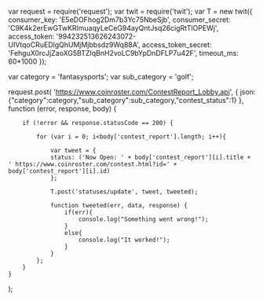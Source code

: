 var request = require('request');
var twit = require('twit');
var T = new twit({
  consumer_key: 'E5eDOFhog2Dm7b3Yc75NbeSjb',
  consumer_secret:      'C9K4k2erEwGTwKRlmuaqyLeCeG94ayQntJsq26cigRtTlOPEWj',
  access_token:         '994232513626243072-UIVtqoCRuEDlgQhUMjMjbbsdz9Wq88A',
  access_token_secret:  'FehguX0rcJjZaoXG5BTZIqBnH2voLC9bYpDnDFLP7u42F',
  timeout_ms:           60*1000
});

var category = 'fantasysports';
var sub_category = 'golf';

request.post(
    'https://www.coinroster.com/ContestReport_Lobby.api',
    { json: {"category":category,"sub_category":sub_category,"contest_status":1} },
    function (error, response, body) {
        
        if (!error && response.statusCode == 200) {
            
            for (var i = 0; i<body['contest_report'].length; i++){
                               
                var tweet = {
                status: ('Now Open: ' + body['contest_report'][i].title + ' https://www.coinroster.com/contest.html?id=' + body['contest_report'][i].id) 
                };
                
                T.post('statuses/update', tweet, tweeted);  

                function tweeted(err, data, response) {
                    if(err){
                        console.log("Something went wrong!");
                    }
                    else{
                        console.log("It worked!");
                    }
                }
            };
        }
    }          
);